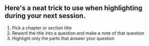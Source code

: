 ## Here's a neat trick to use when highlighting during your next session.

1. Pick a chapter or section title
2. Reword  the title into a question and make a note of that question
3. Highlight only the parts that answer your question

